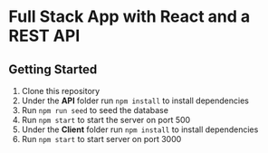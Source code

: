# Full Stack App with React and a REST API

## Getting Started
1. Clone this repository
2. Under the **API** folder run `npm install` to install dependencies
3. Run `npm run seed` to seed the database
4. Run `npm start` to start the server on port 500
5. Under the **Client** folder run `npm install` to install dependencies
6. Run `npm start` to start server on port 3000
